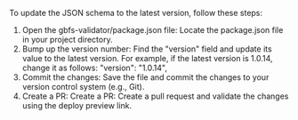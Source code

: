 To update the JSON schema to the latest version, follow these steps:
1. Open the gbfs-validator/package.json file: Locate the package.json file in your project directory.
2. Bump up the version number: Find the "version" field and update its value to the latest version. For example, if the latest version is 1.0.14, change it as follows:
"version": "1.0.14",
3. Commit the changes: Save the file and commit the changes to your version control system (e.g., Git).
4. Create a PR: Create a PR: Create a pull request and validate the changes using the deploy preview link.
